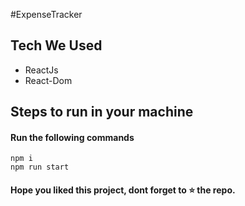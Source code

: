 
#ExpenseTracker



## Tech We Used

- ReactJs
- React-Dom




## Steps to run in your machine

#### Run the following commands
```
npm i
npm run start
```




#### Hope you liked this project, dont forget to ⭐ the repo.

